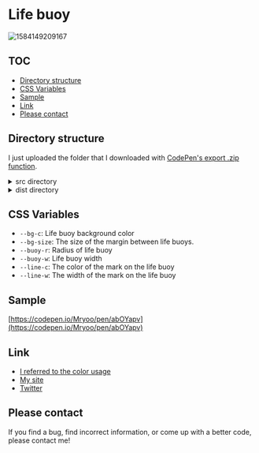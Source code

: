 # Life buoy
![1584149209167](https://user-images.githubusercontent.com/42329240/76672215-56b3f200-65de-11ea-8bab-7c804b75e024.jpg)

## TOC
 - [Directory structure](#Directory-structure)
 - [CSS Variables](#CSSvariables)
 - [Sample](#Sample)
 - [Link](#Link)
 - [Please contact](#Please-contact)

## Directory structure
I just uploaded the folder that I downloaded with [CodePen's export .zip function](https://blog.codepen.io/documentation/features/exporting-pens/#export-zip-1).
<details>
 <summary>src directory</summary>
 The content of the html file contains only the code described in the CodePen HTML panel. The same applies to css file and js file. So, for example, the html file does not contain a <code>head</code> tag or <code>link</code> tags.
</details>
<details>
 <summary>dist directory</summary>
 Download the entire contents of the dist directory, open <code>index.html</code> in a browser and you should see my snippet (hard to explain).
</details>

## CSS Variables
 - `--bg-c`: Life buoy background color
 - `--bg-size`: The size of the margin between life buoys.
 - `--buoy-r`: Radius of life buoy
 - `--buoy-w`: Life buoy width
 - `--line-c`: The color of the mark on the life buoy
 - `--line-w`: The width of the mark on the life buoy

## Sample
[https://codepen.io/Mryoo/pen/abOYapv](https://codepen.io/Mryoo/pen/abOYapv)

## Link
 - [I referred to the color usage](https://codepen.io/lunamatic/pen/MBaXwB)
 - [My site](https://ryo.dev/)
 - [Twitter](https://twitter.com/ryoo20190328)

## Please contact
If you find a bug, find incorrect information, or come up with a better code, please contact me!
